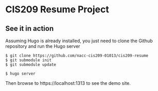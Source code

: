 # CIS209 Resume Project

## See it in action
Assuming Hugo is already installed, you just need to clone the Github repository and run the Hugo server

    $ git clone https://github.com/nacc-cis209-01013/cis209-resume 
    $ git submodule init
    $ git submodule update
    
    $ hugo server

Then browse to https://localhost:1313 to see the demo site.